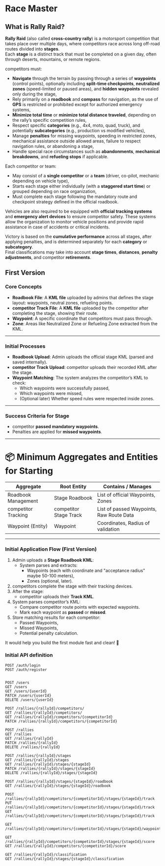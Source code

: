 # Race Master

## What is Rally Raid?

**Rally Raid** (also called **cross-country rally**) is a motorsport competition that takes place over multiple days, where competitors race across long off-road routes divided into **stages**.  
Each **stage** is a distinct track that must be completed on a given day, often through deserts, mountains, or remote regions.

competitors must:
- **Navigate** through the terrain by passing through a series of **waypoints** (control points), optionally including **split-time checkpoints**, **neutralized zones** (speed-limited or paused areas), and **hidden waypoints** revealed only during the stage,
- Rely primarily on a **roadbook** and **compass** for navigation, as the use of **GPS** is restricted or prohibited except for authorized emergency systems,
- **Minimize total time** or **minimize total distance traveled**, depending on the rally’s specific competition rules,
- Respect specific **categories** (e.g., 4x4, moto, quad, truck), and potentially **subcategories** (e.g., production vs modified vehicles),
- Manage **penalties** for missing waypoints, speeding in restricted zones, mechanical assistance outside allowed areas, failure to respect navigation rules, or abandoning a stage,
- Handle special race circumstances such as **abandonments**, **mechanical breakdowns**, and **refueling stops** if applicable.

Each competitor or team:
- May consist of a **single competitor** or a **team** (driver, co-pilot, mechanic depending on vehicle type),
- Starts each stage either individually (with a **staggered start time**) or grouped depending on race organization,
- Must complete each stage following the mandatory route and checkpoint strategy defined in the official roadbook.

Vehicles are also required to be equipped with **official tracking systems** and **emergency alert devices** to ensure competitor safety. These systems allow the organization to monitor vehicle positions and provide rapid assistance in case of accidents or critical incidents.

Victory is based on the **cumulative performance** across all stages, after applying penalties, and is determined separately for each **category** or **subcategory**.  
Final classifications may take into account **stage times**, **distances**, **penalty adjustments**, and competitor **retirements**.

## First Version

### Core Concepts
- **Roadbook File**: A **KML file** uploaded by admins that defines the stage layout: waypoints, neutral zones, refueling points.
- **competitor Track File**: A **KML file** uploaded by the competitor after completing the stage, showing their route.
- **Waypoint**: A specific coordinate that competitors must pass through.
- **Zone**: Areas like Neutralized Zone or Refueling Zone extracted from the KML.

---

### Initial Processes
- **Roadbook Upload**: Admin uploads the official stage KML (parsed and saved internally).
- **competitor Track Upload**: competitor uploads their recorded KML after the stage.
- **Waypoint Matching**: The system analyzes the competitor’s KML to check:
  - Which waypoints were successfully passed,
  - Which waypoints were missed,
  - (Optional later) Whether speed rules were respected inside zones.

---

### Success Criteria for Stage
- competitor **passed mandatory waypoints**.
- Penalties are applied for **missed waypoints**.

---

# 📦 Minimum Aggregates and Entities for Starting

| Aggregate             | Root Entity         | Contains / Manages                      |
|-----------------------|----------------------|-----------------------------------------|
| Roadbook Management   | Stage Roadbook       | List of official Waypoints, Zones       |
| competitor Tracking  | competitor Stage Track | List of passed Waypoints, Raw Route Data |
| Waypoint (Entity)      | Waypoint             | Coordinates, Radius of validation       |

---

### Initial Application Flow (First Version)

1. Admin uploads a **Stage Roadbook KML**:
   - System parses and extracts:
     - Waypoints (each with coordinate and "acceptance radius" maybe 50-100 meters),
     - Zones (optional, later).
2. competitors complete the stage with their tracking devices.
3. After the stage:
   - competitor uploads their **Track KML**.
4. System parses competitor’s KML:
   - Compare competitor route points with expected waypoints.
   - Mark each waypoint as **passed** or **missed**.
5. Store matching results for each competitor:
   - Passed Waypoints,
   - Missed Waypoints,
   - Potential penalty calculation.

It would help you build the first module fast and clean! 🚀

### Initial API definition

```
POST /auth/login
POST /auth/register


POST /users
GET /users
GET /users/{userId}
PATCH /users/{userId}
DELETE /users/{userId}

POST /rallies/{rallyId}/competitors/
GET /rallies/{rallyId}/competitors/
GET /rallies/{rallyId}/competitors/{competitorId}
PATCH /rallies/{rallyId}/competitors/{competitorId}

POST /rallies
GET /rallies
GET /rallies/{rallyId}
PATCH /rallies/{rallyId}
DELETE /rallies/{rallyId}

POST /rallies/{rallyId}/stages
GET /rallies/{rallyId}/stages
GET /rallies/{rallyId}/stages/{stageId}
PATCH /rallies/{rallyId}/stages/{stageId}
DELETE /rallies/{rallyId}/stages/{stageId}

POST /rallies/{rallyId}/stages/{stageId}/roadbook
GET /rallies/{rallyId}/stages/{stageId}/roadbook

POST /rallies/{rallyId}/competitors/{competitorId}/stages/{stageId}/track
PUT /rallies/{rallyId}/competitors/{competitorId}/stages/{stageId}/track
GET /rallies/{rallyId}/competitors/{competitorId}/stages/{stageId}/track

GET /rallies/{rallyId}/competitors/{competitorId}/stages/{stageId}/waypoints

GET /rallies/{rallyId}/competitors/{competitorId}/stages/{stageId}/score
GET /rallies/{rallyId}/competitors/{competitorId}/score

GET /rallies/{rallyId}/classification
GET /rallies/{rallyId}/stages/{stageId}/classification
```
